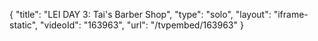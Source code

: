 {
    "title": "LEI DAY 3: Tai's Barber Shop",
    "type": "solo",
    "layout": "iframe-static",
    "videoId": "163963",
    "url": "\/tvpembed\/163963"
}